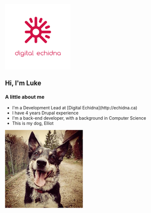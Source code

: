 ![Digital Echidna logo](images/echidna.png) <!-- .element: class="img-clear right" -->

## Hi, I'm Luke <!-- .element: class="left" -->

### A little about me <!-- .element: class="left clear-left" -->

- <!-- .element: class="fragment" --> I'm a Development Lead at [Digital Echidna](http://echidna.ca)
- <!-- .element: class="fragment" --> I have 4 years Drupal experience
- <!-- .element: class="fragment" --> I'm a back-end developer, with a background in Computer Science
- <!-- .element: class="fragment" --> This is my dog, Elliot

![Elliot the blue heeler/cattle dog mix](images/elliot.jpg) <!-- .element: class="fragment" -->
